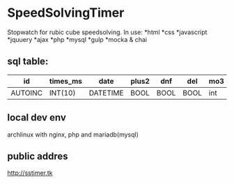 # SpeedSolvingTimer
Stopwatch for rubic cube speedsolving.
In use:
*html
*css
*javascript
*jquuery
*ajax
*php
*mysql
*gulp
*mocka & chai

## sql table:
| id      | times_ms | date     | plus2 | dnf  | del  | mo3 | mo5 | ao5 | ao12 | mo50 | mo100 |
|---------|----------|----------|-------|------|------|-----|-----|-----|------|------|-------|
| AUTOINC | INT(10)  | DATETIME | BOOL  | BOOL | BOOL | int | int | int | int  | int  | int   |



## local dev env
archlinux with nginx, php and mariadb(mysql)

## public addres
http://sstimer.tk
